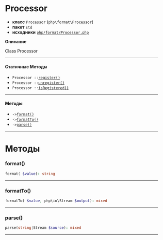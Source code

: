 # Processor

- **класс** `Processor` (`php\format\Processor`)
- **пакет** `std`
- **исходники** [`php/format/Processor.php`](./src/main/resources/JPHP-INF/sdk/php/format/Processor.php)

**Описание**

Class Processor

---

#### Статичные Методы

- `Processor ::`[`register()`](#method-register)
- `Processor ::`[`unregister()`](#method-unregister)
- `Processor ::`[`isRegistered()`](#method-isregistered)

---

#### Методы

- `->`[`format()`](#method-format)
- `->`[`formatTo()`](#method-formatto)
- `->`[`parse()`](#method-parse)

---
# Методы

<a name="method-format"></a>

### format()
```php
format( $value): string
```

---

<a name="method-formatto"></a>

### formatTo()
```php
formatTo( $value, php\io\Stream $output): mixed
```

---

<a name="method-parse"></a>

### parse()
```php
parse(string|Stream $source): mixed
```

---
